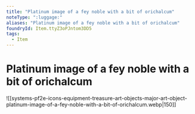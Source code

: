 ```yaml
---
title: "Platinum image of a fey noble with a bit of orichalcum"
noteType: ":luggage:"
aliases: "Platinum image of a fey noble with a bit of orichalcum"
foundryId: Item.ttyZ3oPJntom3DD5
tags:
  - Item
---
```


# Platinum image of a fey noble with a bit of orichalcum
![[systems-pf2e-icons-equipment-treasure-art-objects-major-art-object-platinum-image-of-a-fey-noble-with-a-bit-of-orichalcum.webp|150]]
